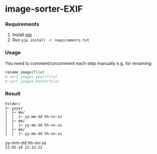 # image-sorter-EXIF

### Requirements

1. Install [pip](https://pip.pypa.io/en/stable/installation/)
2. Run `pip install -r requirements.txt`

### Usage

You need to comment/uncomment each step manually e.g. for renaming: <br>
```py
rename_image(file)
# sort_images_year(file)
# sort_images_month(file)
```

### Result
```
Folder/
├─ yyyy/
│  ├─ mm/
│  │  ├─ yy-mm-dd hh-nn-ss
│  ├─ mm/
│  │  ├─ yy-mm-dd hh-nn-ss
│  ├─ mm/
│  │  ├─ yy-mm-dd hh-nn-ss
```

yy-mm-dd hh-nn-ss <br>
`22-05-29 22:22:22`
